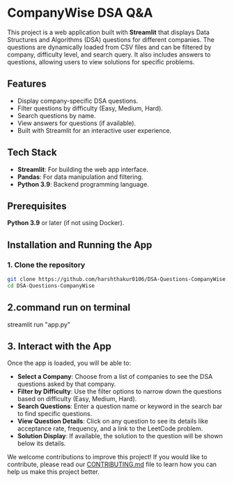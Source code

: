# CompanyWise DSA Q&A

This project is a web application built with **Streamlit** that displays Data Structures and Algorithms (DSA) questions for different companies. The questions are dynamically loaded from CSV files and can be filtered by company, difficulty level, and search query. It also includes answers to questions, allowing users to view solutions for specific problems.

## Features

- Display company-specific DSA questions.
- Filter questions by difficulty (Easy, Medium, Hard).
- Search questions by name.
- View answers for questions (if available).
- Built with Streamlit for an interactive user experience.

## Tech Stack

- **Streamlit**: For building the web app interface.
- **Pandas**: For data manipulation and filtering.
- **Python 3.9**: Backend programming language.


## Prerequisites


 **Python 3.9** or later (if not using Docker).

## Installation and Running the App

### 1. Clone the repository

```bash
git clone https://github.com/harshthakur0106/DSA-Questions-CompanyWise.git
cd DSA-Questions-CompanyWise
```

## 2.command run on terminal
streamlit run "app.py"





## 3. Interact with the App

Once the app is loaded, you will be able to:

- **Select a Company**: Choose from a list of companies to see the DSA questions asked by that company.
- **Filter by Difficulty**: Use the filter options to narrow down the questions based on difficulty (Easy, Medium, Hard).
- **Search Questions**: Enter a question name or keyword in the search bar to find specific questions.
- **View Question Details**: Click on any question to see its details like acceptance rate, frequency, and a link to the LeetCode problem.
- **Solution Display**: If available, the solution to the question will be shown below its details.



We welcome contributions to improve this project! If you would like to contribute, please read our [CONTRIBUTING.md](CONTRIBUTING.md) file to learn how you can help us make this project better.
